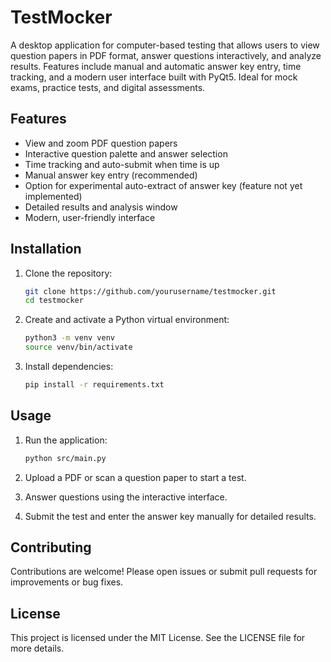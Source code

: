 # TestMocker

A desktop application for computer-based testing that allows users to view question papers in PDF format, answer questions interactively, and analyze results. Features include manual and automatic answer key entry, time tracking, and a modern user interface built with PyQt5. Ideal for mock exams, practice tests, and digital assessments.

## Features

- View and zoom PDF question papers
- Interactive question palette and answer selection
- Time tracking and auto-submit when time is up
- Manual answer key entry (recommended)
- Option for experimental auto-extract of answer key (feature not yet implemented)
- Detailed results and analysis window
- Modern, user-friendly interface

## Installation

1. Clone the repository:
    ```bash
    git clone https://github.com/yourusername/testmocker.git
    cd testmocker
    ```

2. Create and activate a Python virtual environment:
    ```bash
    python3 -m venv venv
    source venv/bin/activate
    ```

3. Install dependencies:
    ```bash
    pip install -r requirements.txt
    ```

## Usage

1. Run the application:
    ```bash
    python src/main.py
    ```

2. Upload a PDF or scan a question paper to start a test.

3. Answer questions using the interactive interface.

4. Submit the test and enter the answer key manually for detailed results.

## Contributing

Contributions are welcome! Please open issues or submit pull requests for improvements or bug fixes.

## License

This project is licensed under the MIT License. See the LICENSE file for more details.